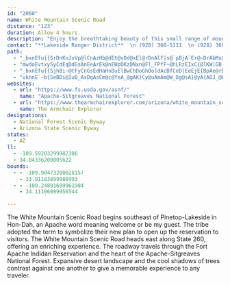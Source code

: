 ```yaml
---
id: "2060"
name: White Mountain Scenic Road
distance: "123"
duration: Allow 4 hours.
description: "Enjoy the breathtaking beauty of this small range of mountains located in east-central Arizona."
contact: "**Lakeside Ranger District**  \n (928) 368-5111  \n (928) 368-5088  \n\n"
path:
  - "_bxnEfu{{SrDnKnJvVp@lCnAzHb@dEt@vOd@xEl@rDnAlF|s@`pBjA`Er@~DrAbMx@rGr@fDpAfEpCjGpHnNlCzGz@~ChAhGlEpc@HrCOjDmAbGeBzEqFrJcCjIoCpM_AdDgAfCyC~EsBtBy_@tXeD`DmB`CyA|B}AnCkAjCyV|q@}@jCs@lC{AzHyAfL{Dlf@iFxj@gB|TErHR`Fj@|EbCtMh@dFHdEC|E[jFc@`D_AxEuHvYiAlD}GlO{AnEm@xBgTn|@o@fDoAhIk@rFi@lLGlEv@jzAMdFOlB_AxEcBhF{KhYgk@zvAqEtKaCtE{DdGcC`D{`AxhAuBtDu@pBaAzC_AxEm@zEoDha@YdDU|E?lzADnINfGh@lDn@~BbGnP`A`Dn@tDp@rJb@xBd@dBdBnD|@rAtGrHhApBrAlDxAtFZlC\\~FnAzb@XdK?dDInCYfD_D`Tq@xGK|NNbNArKIt@u@pDOzPc@lDa@dBqBtCeNfO{H`LyAfB}CxBmEfB{Ax@s@r@qAjC[lAIlAEzCh@dDxB`JtChK`CvJx@tG`Ffi@IrJwEhvA_@|Fo@jBi@dA"
  - "mwdoEvtxySyCdEqDdGsAnEeArEk@nEWpDKzDNxn@Fl_FPfF~@hLRzEIxC{@lKW|GB|_ANfGZvErC~YhPt}AxAjIjJh]n@jDb@lDPnDFtC^`t@JjGXtIZbFzn@~|H`BrOpIps@TdEO`KT`EbAjDxCvGxAdGlBzEvh@|cAli@xeA|BrGp@`DlAnHfDnUVrAp@jGFnEOpGYlB{@nD}B~He@xCYlD?`FNdDt@lEfBlFnAtBjBzBpNdNxB`CxArBbBzC|IfSr@~@zA`BbBfAzIdEvBlArCvCdA`BlAfD|Gj[tAjDvAnB`CvBpAr@jG~BrFhDnA~AbAjBpAlEnCbSdN~gApQbuApBrPx@|KPtG?j]M~Em@zD_AbEcAfCgCzDiEjFcB`DeBrFo@fDQtBKrACbE`@v~@MfCcC~Qc@dFCfGXdDf@rCx@nC|ErMpVbl@dCrHrJpTvRji@lC~F"
  - "_bxnEfu{{SjhBi~@tFyCnGsEdHaHnDuElBwChDoGhOo]dAcBfCeD|EeEjE{BpAe@rD_AvD_@`EM|GDdKX~DGrBk@d@Wr@m@lA_Bj@_B^mB~@}Rf@wD^iAn@eAbAmAzMeKhBiBhB_D~@yC\\aCTqDAgEM_B_@{CeCiNg@yDO_FEeVIsFYmGoAsHs@}FUkCcBq_@?qCX}C|@}Dj@yAdAoBvGkJ`EoGpLgPlSsYhBkDzJwTxByDlFwFhQqOrC}Cx@kAhCyEhDuKxAuDbD}E|CaDlCsAhFsAdGg@zNy@|EqAvFmArDc@~IOnFY|EeAhL_BhBSnBDv@RhAl@l@l@dAdBfD`HzCjHfDpGnCpEhFfN\\Rd@@l@STWJYFi@IwDDaFQuHF_DdAaDjGyNvAoF~@uEnAkEhAaDxAyAd@W|Ba@~XkDfDu@nC}AbS}PtAg@bCRt@RfEzB|@X~APzASnIgDnACbJrFfD~@nHj@xEj@n@Cb@e@hAaExB{B|BwClJqKj@iAJc@CkAg@qDR{Ar@_B`JoLt@sBHqA^_e@a@qK@_DHyGN_Dx@}D|Kc^|@oFRqHNgCNu@l@iBd@m@tAkArAaBpCyF~BaEhAaA`GsBt@w@Z_AL{@jAgMVqDDuD?yCm@aR{@{_@?_Fd@gJTuIBgHU{BcCaOIyADmARcCn@{B~AuCrCeC|B_EdPq^fHmZ|BaH|GkKnAgB|A_B_BeDiAuAo@e@_KaFcBYiCD}Fr@gg@RcDE_BUmBq@kJgEg~@ec@oAc@a@GsARk@b@iBxB}@XoVz@yBE_Cs@aBkAuAiByEkLcA{AqJmHmBmBgJiQuAy@{LsBaDw@wFaD}DaEu@g@cAc@k@Mu@?iHXiB[[WmAwAuIgViD}IeAaByJuIgm@yg@g[cWaGaDyByAk_@k]gh@kUiAYoBU}AB}Cf@qBx@kU|OoB~A{GlI_BbAmARkNC}CKo@Io@WgBsAsl@kk@mAm@sEmA_Bm@qD_CyBaAsCe@{MQkIp@uAQgj@qOsAu@cA{@u@eAk@uAa@eBUkCQ}FQiAUaAu@_BcWk[oGuD_Cw@cCg@gEEmVr@yBR}@RaAd@m@j@o@x@e@fAeAdDiFpR{@~EIrAB`Gi@`B]d@}DlC_A|@gLhSYZ}@\\e@Ei@Yi@}@Km@TgEEuAOu@aEiJSq@AaBzAiM?gBe@eF_@yAs@y@cBgAQw@Im@b@yG@oBMyB[}AQ_@m@Uy@C_Ej@}@|@yAzDe@lBiBlLSr@O^w@x@uCrAy@`AyClIWvBKrCOb@_B~AyBxAgAd@_@Bs@e@Qc@@aCEq@e@gAsFoJcAw@m@M{ADw@Z_AnA_AzBi@`@mFdCcAV_Q`Bi@E_@Mi@_A_AgG~@sG@m@CaGOgAa@kAy@qAs@m@e@Q{@?}@j@mAdCm@t@WNe@Bc@C[Qc@g@Mi@Ey@BcKEq@Om@Ya@_@]}@Yy@?{@`@gDdEy@Xs@Ak@W][iA}By@o@_@Cc@Jo@r@wB~DWx@Gf@VjAxDhGNdAEjAYfAiB~D_@Zo@PiAQu@y@mB{CiAkD{BiCmAqC{ByCiAoD_AyAe@m@mD}A}@{@_@cAcAcE[q@s@q@iRiHiCw@_AGgFd@yB@_HuAsC_ByE_EoAa@sB?mDfA_BVon@q@uAJqEfBgGrAgIrHyCxA"
  - "uknnE`~b{SeBDi@IuB_AsDqAsCm@c@YeA_@gAK}Cy@uAmAm@W_Dg@sA}@yA{AOJ_@EeGeD{Am@wCkDUADeAi@s@eIy@yFuDiBq@_AEqK^oOVwAWyEwB}Bu@wG_AuAqAi@aBYaI_@yDs@gCsA_CmEmEeAaAaAq@eA_@}A_@eAEeb@{@_F@aFh@md@nIoB`@mChAwJjHgI~GqC`DsFjIiA`AuAx@aBd@cBRmG?cDb@yAh@qE|B_Cr@iBZsBNsd@}@cGFmAJgDj@kD`AoKxDo@b@cAbAiArCO~@_@x@cA~@iAd@gBDoFsByAWsBAiCd@gi@jZ_Bp@cBXcB@}Cm@_BaAqHwH"
websites:
  - url: "https://www.fs.usda.gov/asnf/"
    name: "Apache-Sitgreaves National Forest"
  - url: "https://www.thearmchairexplorer.com/arizona/white_mountain_scenic_road.php"
    name: The Armchair Explorer
designations:
  - National Forest Scenic Byway
  - Arizona State Scenic Byway
states:
  - AZ
ll:
  - -109.59203299982306
  - 34.04336200005622
bounds:
  - - -109.90473200028157
    - 33.91183899986993
  - - -109.24891699961984
    - 34.11106099956544

---
```


The White Mountain Scenic Road begins southeast of Pinetop-Lakeside in Hon-Dah, an Apache word meaning welcome or be my guest. The tribe adopted the term to symbolize their new plan to open up the reservation to visitors. The White Mountain Scenic Road heads east along State 260, offering an enriching experience. The roadway travels through the Fort Apache Indidan Reservation and the heart of the Apache-Sitgreaves National Forest. Expansive desert landscape and the cool shadows of trees contrast against one another to give a memorable experience to any traveler.
